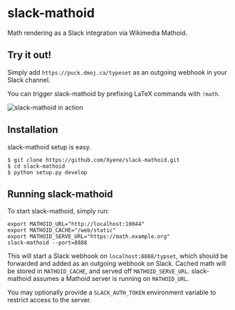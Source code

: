 # slack-mathoid
Math rendering as a Slack integration via Wikimedia Mathoid.

## Try it out!
Simply add `https://puck.dmoj.ca/typeset` as an outgoing webhook in your Slack channel.

You can trigger slack-mathoid by prefixing LaTeX commands with `!math`.

![slack-mathoid in action](http://i.imgur.com/7xeeVYZ.png)

## Installation
slack-mathoid setup is easy.

```shell
$ git clone https://github.com/Xyene/slack-mathoid.git
$ cd slack-mathoid
$ python setup.py develop
```

## Running slack-mathoid
To start slack-mathoid, simply run:
```shell
export MATHOID_URL="http://localhost:10044"
export MATHOID_CACHE="/web/static"
export MATHOID_SERVE_URL="https://math.example.org"
slack-mathoid --port=8888
```

This will start a Slack webhook on `localhost:8888/typset`, which should be forwarded and added as an outgoing webhook on Slack.
Cached math will be stored in `MATHOID_CACHE`, and served off `MATHOID_SERVE_URL`. slack-mathoid assumes a Mathoid server is running
on `MATHOID_URL`.

You may optionally provide a `SLACK_AUTH_TOKEN` environment variable to restrict access to the server.
